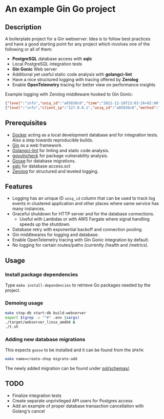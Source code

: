 # An example Gin Go project

## Description

A boilerplate project for a Gin webserver.
Idea is to follow best practices and have a good starting point for any
project which involves one of the following or all of them:

* **PostgreSQL** database access with **sqlc**
* Local PostgreSQL integration tests
* **Gin Gonic** Web server
* Additional yet useful static code analysis with **golangci-lint**
* Have a nice structured logging with tracing offered by **Zerolog**
* Enable **OpenTelemetry** tracing for better view on performance insights

Example logging with Zerolog middleware hooked to Gin Gonic:

```json
{"level":"info","uniq_id":"a05830c0","time":"2022-12-18T23:03:26+02:00","caller":"example-gin/cmd/webserver/main.go:38","message":"test"}
{"level":"info","client_ip":"127.0.0.1","uniq_id":"a05830c0","method":"GET","status_code":200,"body_size":23,"path":"/get/asdf","latency":"6.185µs","time":"2022-12-18T23:03:33+02:00"}
```

## Prerequisites

* [Docker](https://docker-docs.netlify.app/install/) acting as a local development database and for integration tests.
  Also a step towards reproducible builds.
* [Gin](https://gin-gonic.com/) as a web framework.
* [Golangci-lint](https://golangci-lint.run/) for linting and static code analysis.
* [govulncheck](https://go.dev/security/vuln/) for package vulnerability analysis.
* [Goose](https://github.com/pressly/goose) for database migrations.
* [sqlc](https://sqlc.dev/) for database access.sct
* [Zerolog](https://zerolog.io/) for structured and leveled logging.

## Features

* Logging has an unique ID `uniq_id` column that can be used to track
  log events in clustered application and other places where same service
  has many instances.
* Graceful shutdown for HTTP server and for the database connections.
  * Useful with Lambdas or with AWS Fargate where signal handling speeds up
    the shutdown.
* Database retry with exponential backoff and connection pooling.
* Gin middlewares for logging and database.
* Enable OpenTelemetry tracing with Gin Gonic integration by default.
* No logging for certain routes/paths (currently /health and /metrics).

## Usage

### Install package dependencies

Type `make install-dependencies` to retrieve Go packages needed by the project.

### Demoing usage

```bash
make stop-db start-db build-webserver
export $(grep -v "^#" .env |xargs)
./target/webserver_linux_amd64 &
./t.sh
```

### Adding new database migrations

This expects `goose` to be installed and it can be found from the `$PATH`:

```bash
make name=create-shop migrate-add
```

The newly added migration can be found under [sql/schemas/](sql/schemas/).

## TODO

* Finalize integration tests
* Create separate unprivileged API users for Postgres access
* Add an example of proper database transaction cancellation with Golang's cancel
